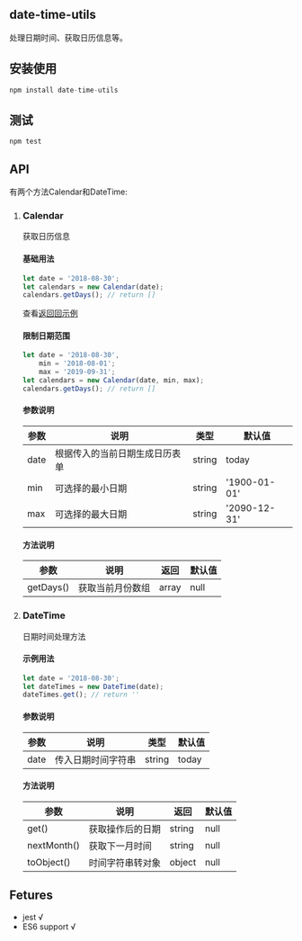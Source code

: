 
## date-time-utils
处理日期时间、获取日历信息等。

## 安装使用
```js
npm install date-time-utils
```
## 测试
```
npm test
```

## API
有两个方法Calendar和DateTime:
1. ### Calendar
    获取日历信息

    #### 基础用法
    ```js
    let date = '2018-08-30';
    let calendars = new Calendar(date);
    calendars.getDays(); // return []
    ```
    查看[返回回示例](https://github.com/jean0218/date-time-utils/blob/master/src/demo/currentDays.md)
    #### 限制日期范围
    ```js
    let date = '2018-08-30',
        min = '2018-08-01';
        max = '2019-09-31';
    let calendars = new Calendar(date, min, max);
    calendars.getDays(); // return []
    ```
    
    #### 参数说明
    | 参数 | 说明 | 类型 |默认值 |
    |---|---|---|---|
    |date | 根据传入的当前日期生成日历表单 | string | today |
    |min | 可选择的最小日期 | string | '1900-01-01' |
    |max | 可选择的最大日期 | string | '2090-12-31' |
    
    #### 方法说明
    | 参数 | 说明 | 返回 | 默认值 |
    |---|---|---|---|
    |getDays() | 获取当前月份数组 | array | null |
    

2. ### DateTime
    日期时间处理方法

    #### 示例用法
    ```js
    let date = '2018-08-30';
    let dateTimes = new DateTime(date);
    dateTimes.get(); // return ''
    ```
    
    #### 参数说明
    | 参数 | 说明 | 类型 |默认值 |
    |---|---|---|---|
    |date | 传入日期时间字符串 | string | today |
    
    #### 方法说明
    | 参数 | 说明 | 返回 | 默认值 |
    |---|---|---|---|
    |get() | 获取操作后的日期 | string | null |
    |nextMonth() | 获取下一月时间 | string | null |
    |toObject() | 时间字符串转对象 | object | null |
    
## Fetures
- jest √
- ES6 support √
